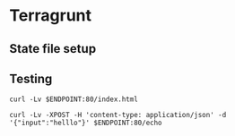 # Terragrunt

## State file setup

## Testing

```
curl -Lv $ENDPOINT:80/index.html
```

```
curl -Lv -XPOST -H 'content-type: application/json' -d '{"input":"helllo"}' $ENDPOINT:80/echo
```
